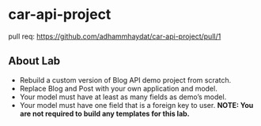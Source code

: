 # car-api-project

pull req: https://github.com/adhammhaydat/car-api-project/pull/1

## About Lab

* Rebuild a custom version of Blog API demo project from scratch.
* Replace Blog and Post with your own application and model.
* Your model must have at least as many fields as demo’s model.
* Your model must have one field that is a foreign key to user.
**NOTE: You are not required to build any templates for this lab.**
